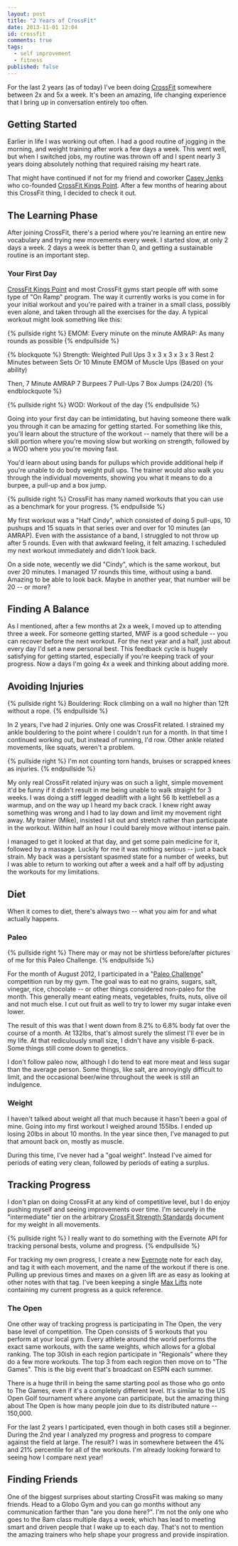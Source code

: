 ```yaml
---
layout: post
title: "2 Years of CrossFit"
date: 2013-11-01 12:04
id: crossfit
comments: true
tags:
  - self improvement
  - fitness
published: false
---
```


For the last 2 years (as of today) I've been doing [CrossFit](http://crossfit.com/) somewhere between 2x and 5x a week. It's been an amazing, life changing experience that I bring up in conversation entirely too often.

## Getting Started

Earlier in life I was working out often. I had a good routine of jogging in the morning, and weight training after work a few days a week. This went well, but when I switched jobs, my routine was thrown off and I spent nearly 3 years doing absolutely nothing that required raising my heart rate.

That might have continued if not for my friend and coworker [Casey Jenks](http://caseyjenks.com/) who co-founded [CrossFit Kings Point][]. After a few months of hearing about this CrossFit thing, I decided to check it out.

## The Learning Phase

After joining CrossFit, there's a period where you're learning an entire new vocabulary and trying new movements every week. I started slow, at only 2 days a week. 2 days a week is better than 0, and getting a sustainable routine is an important step.

### Your First Day

[CrossFit Kings Point][] and most CrossFit gyms start people off with some type of "On Ramp" program. The way it currently works is you come in for your initial workout and you're paired with a trainer in a small class, possibly even alone, and taken through all the exercises for the day. A typical workout might look something like this:

{% pullside right %}
EMOM: Every minute on the minute
AMRAP: As many rounds as possible
{% endpullside %}

{% blockquote %}
Strength: Weighted Pull Ups
3 x 3 x 3 x 3 x 3
Rest 2 Minutes between Sets
Or
10 Minute EMOM of Muscle Ups
(Based on your ability)

Then, 7 Minute AMRAP
7 Burpees
7 Pull-Ups
7 Box Jumps (24/20)
{% endblockquote %}

{% pullside right %}
WOD: Workout of the day
{% endpullside %}

Going into your first day can be intimidating, but having someone there walk you through it can be amazing for getting started. For something like this, you'll learn about the structure of the workout -- namely that there will be a skill portion where you're moving slow but working on strength, followed by a WOD where you you're moving fast.

You'd learn about using bands for pullups which provide additional help if you're unable to do body weight pull ups. The trainer would also walk you through the individual movements, showing you what it means to do a burpee, a pull-up and a box jump.

{% pullside right %}
CrossFit has many named workouts that you can use as a benchmark for your progress.
{% endpullside %}

My first workout was a "Half Cindy", which consisted of doing 5 pull-ups, 10 pushups and 15 squats in that series over and over for 10 minutes (an AMRAP). Even with the assistance of a band, I struggled to not throw up after 5 rounds. Even with that awkward feeling, it felt amazing. I scheduled my next workout immediately and didn't look back. 

On a side note, wecently we did "Cindy", which is the same workout, but over 20 minutes. I managed 17 rounds this time, without using a band. Amazing to be able to look back. Maybe in another year, that number will be 20 -- or more?

## Finding A Balance

As I mentioned, after a few months at 2x a week, I moved up to attending three a week. For someone getting started, MWF is a good schedule -- you can recover before the next workout. For the next year and a half, just about every day I'd set a new personal best. This feedback cycle is hugely satisfying for getting started, especially if you're keeping track of your progress. Now a days I'm going 4x a week and thinking about adding more.

## Avoiding Injuries

{% pullside right %}
Bouldering: Rock climbing on a wall no higher than 12ft without a rope.
{% endpullside %}

In 2 years, I've had 2 injuries. Only one was CrossFit related. I strained my ankle bouldering to the point where I couldn't run for a month. In that time I continued working out, but instead of running, I'd row. Other ankle related movements, like squats, weren't a problem.

{% pullside right %}
I'm not counting torn hands, bruises or scrapped knees as injuries.
{% endpullside %}

My only real CrossFit related injury was on such a light, simple movement it'd be funny if it didn't result in me being unable to walk straight for 3 weeks. I was doing a stiff legged deadlift with a light 56 lb kettlebell as a warmup, and on the way up I heard my back crack. I knew right away something was wrong and I had to lay down and limit my movement right away. My trainer (Mike), insisted I sit out and stretch rather than participate in the workout. Within half an hour I could barely move without intense pain.

I managed to get it looked at that day, and get some pain medicine for it, followed by a massage. Luckily for me it was nothing serious -- just a back strain. My back was a persistant spasmed state for a number of weeks, but I was able to return to working out after a week and a half off by adjusting the workouts for my limitations.

## Diet

When it comes to diet, there's always two -- what you aim for and what actually happens. 

### Paleo

{% pullside right %}
There may or may not be shirtless before/after pictures of me for this Paleo Challenge.
{% endpullside %}

For the month of August 2012, I participated in a "[Paleo Challenge][]" competition run by my gym. The goal was to eat no grains, sugars, salt, vinegar, rice, chocolate -- or other things considered non-paleo for the month. This generally meant eating meats, vegetables, fruits, nuts, olive oil and not much else. I cut out fruit as well to try to lower my sugar intake even lower.

The result of this was that I went down from 8.2% to 6.8% body fat over the course of a month. At 132lbs, that's almost surely the slimest I'll ever be in my life. At that rediculously small size, I didn't have any visible 6-pack. Some things still come down to genetics.

I don't follow paleo now, although I do tend to eat more meat and less sugar than the average person. Some things, like salt, are annoyingly difficult to limit, and the occasional beer/wine throughout the week is still an indulgence.

### Weight

I haven't talked about weight all that much because it hasn't been a goal of mine. Going into my first workout I weighed around 155lbs. I ended up losing 20lbs in about 10 months. In the year since then, I've managed to put that amount back on, mostly as muscle.

During this time, I've never had a "goal weight". Instead I've aimed for periods of eating very clean, followed by periods of eating a surplus.

## Tracking Progress

I don't plan on doing CrossFit at any kind of competitive level, but I do enjoy pushing myself and seeing improvements over time. I'm securely in the "intermediate" tier on the arbitrary [CrossFit Strength Standards](http://www.crossfit.com/cf-journal/WLSTANDARDS.pdf) document for my weight in all movements. 

{% pullside right %}
I really want to do something with the Evernote API for tracking personal bests, volume and progress.
{% endpullside %}

For tracking my own progress, I create a new [Evernote][] note for each day, and tag it with each movement, and the name of the workout if there is one. Pulling up previous times and maxes on a given lift are as easy as looking at other notes with that tag. I've been keeping a single [Max Lifts](https://www.evernote.com/shard/s2/sh/973a96d9-aa87-47d3-9f85-04de242891a5/24a64823dbfba5d6f83e918706cbdf55) note containing my current progress as a quick reference.

### The Open

One other way of tracking progress is participating in The Open, the very base level of competition. The Open consists of 5 workouts that you perform at your local gym. Every athlete around the world performs the exact same workouts, with the same weights, which allows for a global ranking. The top 30ish in each region participate in "Regionals" where they do a few more workouts. The top 3 from each region then move on to "The Games". This is the big event that's broadcast on ESPN each summer.

There is a huge thrill in being the same starting pool as those who go onto to The Games, even if it's a completely different level. It's similar to the US Open Golf tournament where anyone can participate, but the amazing thing about The Open is how many people join due to its distributed nature -- 150,000.

For the last 2 years I participated, even though in both cases still a beginner. During the 2nd year I analyzed my progress and progress to compare against the field at large. The result? I was in somewhere between the 4% and 21% percentile for all of the workouts. I'm already looking forward to seeing how I compare next year!

## Finding Friends

One of the biggest surprises about starting CrossFit was making so many friends. Head to a Globo Gym and you can go months without any communication farther than "are you done here?". I'm not the only one who goes to the 8am class multiple days a week, which has lead to meeting smart and driven people that I wake up to each day. That's not to mention the amazing trainers who help shape your progress and provide inspiration.

[Evernote]: http://evernote.com
[CrossFit Kings Point]:http://crossfitkingspoint.com/
[Paleo Challenge]: http://crossfitkingspoint.com/paleo-challenge-results/
[CrossFit Games Profile]: http://games.crossfit.com/athlete/49396
